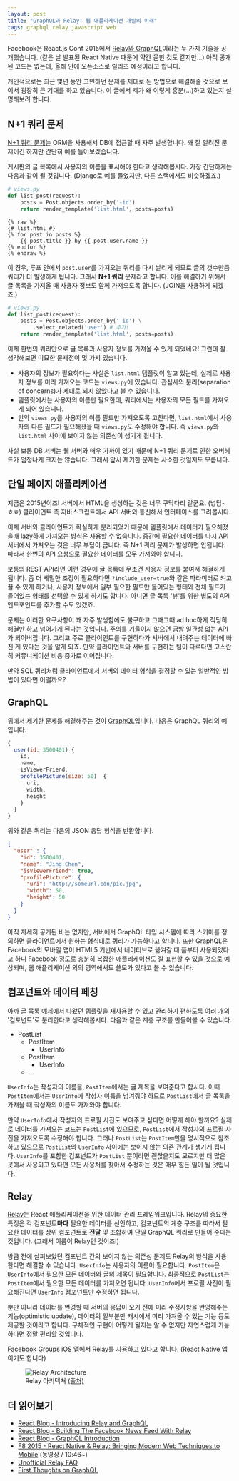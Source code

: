 ```yaml
---
layout: post
title: "GraphQL과 Relay: 웹 애플리케이션 개발의 미래"
tags: graphql relay javascript web
---
```


Facebook은 React.js Conf 2015에서 [Relay와 GraphQL](https://facebook.github.io/react/blog/2015/02/20/introducing-relay-and-graphql.html)이라는 두 가지 기술을 공개했습니다. (같은 날 발표된 React Native 때문에 약간 묻힌 것도 같지만...) 아직 공개된 코드는 없는데, 올해 안에 오픈소스로 릴리즈 예정이라고 합니다.

개인적으로는 최근 몇년 동안 고민하던 문제를 제대로 된 방법으로 해결해줄 것으로 보여서 굉장히 큰 기대를 하고 있습니다. 이 글에서 제가 왜 이렇게 흥분(...)하고 있는지 설명해보려 합니다.


## N+1 쿼리 문제

[N+1 쿼리 문제](https://secure.phabricator.com/book/phabcontrib/article/n_plus_one/)는 ORM을 사용해서 DB에 접근할 때 자주 발생합니다. 꽤 잘 알려진 문제이긴 하지만 간단히 예를 들어보겠습니다.

게시판의 글 목록에서 사용자의 이름을 표시해야 한다고 생각해봅시다. 가장 간단하게는 다음과 같이 될 것입니다. (Django로 예를 들었지만, 다른 스택에서도 비슷하겠죠.)

```py
# views.py
def list_post(request):
	posts = Post.objects.order_by('-id')
	return render_template('list.html', posts=posts)
```

```django
{% raw %}
{# list.html #}
{% for post in posts %}
	{{ post.title }} by {{ post.user.name }}
{% endfor %}
{% endraw %}
```

이 경우, 루프 안에서 `post.user`를 가져오는 쿼리를 다시 날리게 되므로 글의 갯수만큼 쿼리가 더 발생하게 됩니다. 그래서 **N+1 쿼리** 문제라고 합니다. 이를 해결하기 위해서 글 목록을 가져올 때 사용자 정보도 함께 가져오도록 합니다. (JOIN을 사용하게 되겠죠.)

```py
# views.py
def list_post(request):
	posts = Post.objects.order_by('-id') \
		.select_related('user') # 추가!
	return render_template('list.html', posts=posts)
```

이제 한번의 쿼리만으로 글 목록과 사용자 정보를 가져올 수 있게 되었네요! 그런데 잘 생각해보면 미묘한 문제점이 몇 가지 있습니다.

* 사용자의 정보가 필요하다는 사실은 `list.html` 템플릿이 알고 있는데, 실제로 사용자 정보를 미리 가져오는 코드는 `views.py`에 있습니다. 관심사의 분리(separation of concerns)가 제대로 되지 않았다고 볼 수 있습니다.
* 템플릿에서는 사용자의 이름만 필요한데, 쿼리에서는 사용자의 모든 필드를 가져오게 되어 있습니다.
* 만약 `views.py`를 사용자의 이름 필드만 가져오도록 고친다면, `list.html`에서 사용자의 다른 필드가 필요해졌을 때 `views.py`도 수정해야 합니다. 즉 `views.py`와 `list.html` 사이에 보이지 않는 의존성이 생기게 됩니다.

사실 보통 DB 서버는 웹 서버와 매우 가까이 있기 때문에 N+1 쿼리 문제로 인한 오버헤드가 엄청나게 크지는 않습니다. 그래서 앞서 제기한 문제는 사소한 것일지도 모릅니다.


## 단일 페이지 애플리케이션

지금은 2015년이죠! 서버에서 HTML을 생성하는 것은 너무 구닥다리 같군요. (넝담~ ㅎㅎ) 클라이언트 측 자바스크립트에서 API 서버와 통신해서 인터페이스를 그려봅시다.

이제 서버와 클라이언트가 확실하게 분리되었기 때문에 템플릿에서 데이터가 필요해졌을때 lazy하게 가져오는 방식은 사용할 수 없습니다. 중간에 필요한 데이터를 다시 API 서버에서 가져오는 것은 너무 부담이 큽니다. 즉 N+1 쿼리 문제가 발생하면 안됩니다. 따라서 한번의 API 요청으로 필요한 데이터를 모두 가져와야 합니다.

보통의 REST API라면 이런 경우에 글 목록에 무조건 사용자 정보를 붙여서 해결하게 됩니다. 좀 더 세밀한 조정이 필요하다면 `?include_user=true`와 같은 파라미터로 켜고 끌 수 있게 하거나, 사용자 정보에서 일부 필요한 필드만 들어있는 형태와 전체 필드가 들어있는 형태를 선택할 수 있게 하기도 합니다. 아니면 글 목록 '뷰'를 위한 별도의 API 엔드포인트를 추가할 수도 있겠죠.

문제는 이러한 요구사항이 꽤 자주 발생함에도 불구하고 그때그때 ad hoc하게 적당히 해결만 하고 넘어가게 된다는 것입니다. 주의를 기울이지 않으면 금방 일관성 없는 API가 되어버립니다. 그리고 주로 클라이언트를 구현하다가 서버에서 내려주는 데이터에 빠진 게 있다는 것을 알게 되죠. 만약 클라이언트와 서버를 구현하는 팀이 다르다면 고스란히 커뮤니케이션 비용 증가로 이어집니다.

만약 SQL 쿼리처럼 클라이언트에서 서버의 데이터 형식을 결정할 수 있는 일반적인 방법이 있다면 어떨까요?


## GraphQL

위에서 제기한 문제를 해결해주는 것이 [GraphQL](https://facebook.github.io/react/blog/2015/05/01/graphql-introduction.html)입니다. 다음은 GraphQL 쿼리의 예입니다.

```javascript
{
  user(id: 3500401) {
    id,
    name,
    isViewerFriend,
    profilePicture(size: 50)  {
      uri,
      width,
      height
    }
  }
}
```

위와 같은 쿼리는 다음의 JSON 응답 형식을 반환합니다.

```json
{
  "user" : {
    "id": 3500401,
    "name": "Jing Chen",
    "isViewerFriend": true,
    "profilePicture": {
      "uri": "http://someurl.cdn/pic.jpg",
      "width": 50,
      "height": 50
    }
  }
}
```

아직 자세히 공개된 바는 없지만, 서버에서 GraphQL 타입 시스템에 따라 스키마를 정의하면 클라이언트에서 원하는 형식대로 쿼리가 가능하다고 합니다. 또한 GraphQL은 Facebook의 모바일 앱이 HTML5 기반에서 네이티브로 옮겨갈 때 쯤부터 사용되었다고 하니 Facebook 정도로 충분히 복잡한 애플리케이션도 잘 표현할 수 있을 것으로 예상되며, 웹 애플리케이션 외의 영역에서도 쓸모가 있다고 볼 수 있습니다.


## 컴포넌트와 데이터 페칭

아까 글 목록 예제에서 나왔던 템플릿을 재사용할 수 있고 관리하기 편하도록 여러 개의 '컴포넌트'로 분리한다고 생각해봅시다. 다음과 같은 계층 구조를 만들어볼 수 있습니다.

* PostList
	* PostItem
		* UserInfo
	* PostItem
		* UserInfo
	* ...

`UserInfo`는 작성자의 이름을, `PostItem`에서는 글 제목을 보여준다고 합시다. 이때 `PostItem`에서는 `UserInfo`에 작성자 이름을 넘겨줘야 하므로 `PostList`에서 글 목록을 가져올 때 작성자의 이름도 가져와야 합니다.

만약 `UserInfo`에서 작성자의 프로필 사진도 보여주고 싶다면 어떻게 해야 할까요? 실제로 데이터를 가져오는 코드는 `PostList`에 있으므로, `PostList`에서 작성자의 프로필 사진을 가져오도록 수정해야 합니다. 그러나 `PostList`는 `PostItem`만을 명시적으로 참조하고 있으므로 `PostList`와 `UserInfo` 사이에는 보이지 않는 의존 관계가 생기게 됩니다. `UserInfo`를 포함한 컴포넌트가 `PostList` 뿐이라면 괜찮을지도 모르지만 더 많은 곳에서 사용되고 있다면 모든 사용처를 찾아서 수정하는 것은 매우 힘든 일이 될 것입니다.


## Relay

[Relay](https://facebook.github.io/react/blog/2015/02/20/introducing-relay-and-graphql.html)는 React 애플리케이션을 위한 데이터 관리 프레임워크입니다. Relay의 중요한 특징은 각 컴포넌트**마다** 필요한 데이터를 선언하고, 컴포넌트의 계층 구조를 따라서 필요한 데이터를 상위 컴포넌트로 **전달** 및 조합하여 단일 GraphQL 쿼리로 만들어 준다는 것입니다. (그래서 이름이 Relay인 것이죠!)

방금 전에 살펴보았던 컴포넌트 간의 보이지 않는 의존성 문제도 Relay의 방식을 사용한다면 해결할 수 있습니다. `UserInfo`는 사용자의 이름이 필요합니다. `PostItem`은 `UserInfo`에서 필요한 모든 데이터와 글의 제목이 필요합니다. 최종적으로 `PostList`는 `PostItem`에서 필요한 모든 데이터를 가져오면 됩니다. `UserInfo`에서 프로필 사진이 필요해진다면 `UserInfo` 컴포넌트만 수정하면 됩니다. 

뿐만 아니라 데이터를 변경할 때 서버의 응답이 오기 전에 미리 수정사항을 반영해주는 기능(optimistic update), 데이터의 일부분만 캐시에서 미리 가져올 수 있는 기능 등도 제공할 것이라고 합니다. 구체적인 구현이 어떻게 될지는 알 수 없지만 자연스럽게 가능하다면 정말 편리할 것입니다.

[Facebook Groups](https://itunes.apple.com/kr/app/facebook-groups/id931735837?mt=8) iOS 앱에서 Relay를 사용하고 있다고 합니다. (React Native 앱이기도 합니다)

<figure>
<img src="http://facebook.github.io/react/img/blog/relay-components/relay-architecture.png" alt="Relay Architecture">
<figcaption>Relay 아키텍쳐 <a href="https://facebook.github.io/react/blog/2015/03/19/building-the-facebook-news-feed-with-relay.html#the-relay-architecture">(출처)</a></figcaption>
</figure>


## 더 읽어보기

* [React Blog - Introducing Relay and GraphQL](https://facebook.github.io/react/blog/2015/02/20/introducing-relay-and-graphql.html)
* [React Blog - Building The Facebook News Feed With Relay](https://facebook.github.io/react/blog/2015/03/19/building-the-facebook-news-feed-with-relay.html)
* [React Blog - GraphQL Introduction](https://facebook.github.io/react/blog/2015/05/01/graphql-introduction.html)
* [F8 2015 - React Native & Relay: Bringing Modern Web Techniques to Mobile](https://youtu.be/X6YbAKiLCLU?t=10m46s) (동영상 / 10:46~)
* [Unofficial Relay FAQ](https://gist.github.com/wincent/598fa75e22bdfa44cf47)
* [First Thoughts on GraphQL](http://hueypetersen.com/posts/2015/02/02/first-thoughts-on-graph-ql/)

